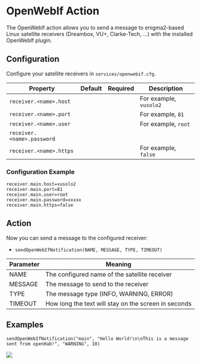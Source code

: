 # OpenWebIf Action

The OpenWebIf action allows you to send a message to enigma2-based Linux satellite receivers (Dreambox, VU+, Clarke-Tech, ...) with the installed OpenWebIf plugin.

## Configuration

Configure your satellite receivers in `services/openwebif.cfg`.

| Property | Default | Required | Description |
|----------|---------|:--------:|-------------|
| `receiver.<name>.host` | | | For example, `vusolo2` |
| `receiver.<name>.port` | | | For example, `81` |
| `receiver.<name>.user` | | | For example, `root` |
| `receiver.<name>.password` | | | |
| `receiver.<name>.https` | | | For example, `false` |


### Configuration Example

```
receiver.main.host=vusolo2
receiver.main.port=81
receiver.main.user=root
receiver.main.password=xxxxx
receiver.main.https=false
```

## Action

Now you can send a message to the configured receiver:

* `sendOpenWebIfNotification(NAME, MESSAGE, TYPE, TIMEOUT)`  


| Parameter | Meaning |
|-----------|---------|
| NAME | The configured name of the satellite receiver |
| MESSAGE | The message to send to the receiver |
| TYPE | The message type (INFO, WARNING, ERROR)  |
| TIMEOUT | How long the text will stay on the screen in seconds |

## Examples

```
sendOpenWebIfNotification("main", "Hello World!\n\nThis is a message sent from openHab!", "WARNING", 10)
```

![](https://farm4.staticflickr.com/3882/15284270826_8cf0e637d8_z.jpg)
